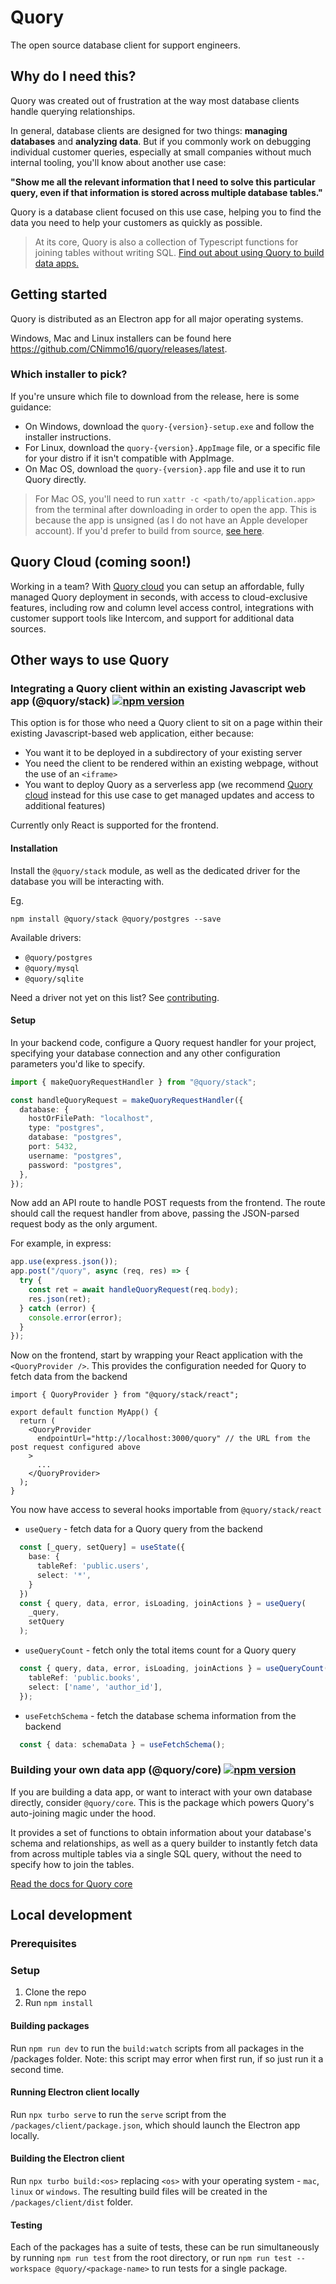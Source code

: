 # Quory

The open source database client for support engineers.

## Why do I need this?

Quory was created out of frustration at the way most database clients handle querying relationships.

In general, database clients are designed for two things: **managing databases** and **analyzing data**. But if you commonly work on debugging individual customer queries, especially at small companies without much internal tooling, you'll know about another use case:

**"Show me all the relevant information that I need to solve this particular query, even if that information is stored across multiple database tables."**

Quory is a database client focused on this use case, helping you to find the data you need to help your customers as quickly as possible.

> At its core, Quory is also a collection of Typescript functions for joining tables without writing SQL. [Find out about using Quory to build data apps.](#building-your-own-data-app-quorycore-npm-version)

## Getting started

Quory is distributed as an Electron app for all major operating systems.

Windows, Mac and Linux installers can be found here https://github.com/CNimmo16/quory/releases/latest.

### Which installer to pick?

If you're unsure which file to download from the release, here is some guidance:

- On Windows, download the `quory-{version}-setup.exe` and follow the installer instructions.
- For Linux, download the `quory-{version}.AppImage` file, or a specific file for your distro if it isn't compatible with AppImage.
- On Mac OS, download the `quory-{version}.app` file and use it to run Quory directly.
> For Mac OS, you'll need to run `xattr -c <path/to/application.app>` from the terminal after downloading in order to open the app. This is because the app is unsigned (as I do not have an Apple developer account). If you'd prefer to build from source, [see here](#building-the-electron-client).

## Quory Cloud (coming soon!)

Working in a team? With [Quory cloud](TODO) you can setup an affordable, fully managed Quory deployment in seconds, with access to cloud-exclusive features, including row and column level access control, integrations with customer support tools like Intercom, and support for additional data sources.

## Other ways to use Quory

### Integrating a Quory client within an existing Javascript web app (@quory/stack) [![npm version](https://badge.fury.io/js/@quory%2Fstack.svg)](https://badge.fury.io/js/@quory%2Fstack)

This option is for those who need a Quory client to sit on a page within their existing Javascript-based web application, either because:

- You want it to be deployed in a subdirectory of your existing server
- You need the client to be rendered within an existing webpage, without the use of an `<iframe>`
- You want to deploy Quory as a serverless app (we recommend [Quory cloud](TODO) instead for this use case to get managed updates and access to additional features)

Currently only React is supported for the frontend.

#### Installation

Install the `@quory/stack` module, as well as the dedicated driver for the database you will be interacting with.

Eg.

```
npm install @quory/stack @quory/postgres --save
```

Available drivers:

- `@quory/postgres`
- `@quory/mysql`
- `@quory/sqlite`

Need a driver not yet on this list? See [contributing](CONTRIBUTING.md).

#### Setup

In your backend code, configure a Quory request handler for your project, specifying your database connection and any other configuration parameters you'd like to specify.

```ts
import { makeQuoryRequestHandler } from "@quory/stack";

const handleQuoryRequest = makeQuoryRequestHandler({
  database: {
    hostOrFilePath: "localhost",
    type: "postgres",
    database: "postgres",
    port: 5432,
    username: "postgres",
    password: "postgres",
  },
});
```

Now add an API route to handle POST requests from the frontend. The route should call the request handler from above, passing the JSON-parsed request body as the only argument.

For example, in express:

```ts
app.use(express.json());
app.post("/quory", async (req, res) => {
  try {
    const ret = await handleQuoryRequest(req.body);
    res.json(ret);
  } catch (error) {
    console.error(error);
  }
});
```

Now on the frontend, start by wrapping your React application with the `<QuoryProvider />`. This provides the configuration needed for Quory to fetch data from the backend

```tsx
import { QuoryProvider } from "@quory/stack/react";

export default function MyApp() {
  return (
    <QuoryProvider
      endpointUrl="http://localhost:3000/quory" // the URL from the post request configured above
    >
      ...
    </QuoryProvider>
  );
}
```

<!-- TODO: document this better -->

You now have access to several hooks importable from `@quory/stack/react`

- `useQuery` - fetch data for a Quory query from the backend

```ts
  const [_query, setQuery] = useState({
    base: {
      tableRef: 'public.users',
      select: '*',
    }
  })
  const { query, data, error, isLoading, joinActions } = useQuery(
    _query,
    setQuery
  );
```

- `useQueryCount` - fetch only the total items count for a Quory query

```ts
  const { query, data, error, isLoading, joinActions } = useQueryCount({
    tableRef: 'public.books',
    select: ['name', 'author_id'],
  });
```

- `useFetchSchema` - fetch the database schema information from the backend

```ts
  const { data: schemaData } = useFetchSchema();
```

### Building your own data app (@quory/core) [![npm version](https://badge.fury.io/js/@quory%2Fcore.svg)](https://badge.fury.io/js/@quory%2Fcore)

If you are building a data app, or want to interact with your own database directly, consider `@quory/core`. This is the package which powers Quory's auto-joining magic under the hood.

It provides a set of functions to obtain information about your database's schema and relationships, as well as a query builder to instantly fetch data from across multiple tables via a single SQL query, without the need to specify how to join the tables.

[Read the docs for Quory core](/packages/core/README.md)

## Local development

### Prerequisites

### Setup

1. Clone the repo
2. Run `npm install`

#### Building packages
Run `npm run dev` to run the `build:watch` scripts from all packages in the /packages folder. Note: this script may error when first run, if so just run it a second time.

#### Running Electron client locally
Run `npx turbo serve` to run the `serve` script from the `/packages/client/package.json`, which should launch the Electron app locally.

#### Building the Electron client
Run `npx turbo build:<os>` replacing `<os>` with your operating system - `mac`, `linux` or `windows`. The resulting build files will be created in the `/packages/client/dist` folder.

#### Testing
Each of the packages has a suite of tests, these can be run simultaneously by running `npm run test` from the root directory, or run `npm run test --workspace @quory/<package-name>` to run tests for a single package.
